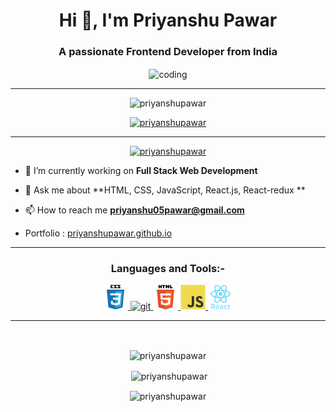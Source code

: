 
</div>
<h1 align="center">Hi 👋, I'm Priyanshu Pawar</h1>
<h3 align="center">A passionate Frontend Developer from India</h3>

<div align="center" >
<img align="center" alt="coding" width="50%" src="https://camo.githubusercontent.com/c1dcb74cc1c1835b1d716f5051499a2814c683c806b15f04b0eba492863703e9/68747470733a2f2f63646e2e6472696262626c652e636f6d2f75736572732f3733303730332f73637265656e73686f74732f363538313234332f6176656e746f2e676966">
</div>

<hr>

<p align="center"> <img src="https://komarev.com/ghpvc/?username=priyanshupawar&label=Profile%20views&color=0e75b6&style=flat" alt="priyanshupawar" /> </p>

<p align="center"> <a href="https://github.com/ryo-ma/github-profile-trophy"><img src="https://github-profile-trophy.vercel.app/?username=priyanshupawar" alt="priyanshupawar" /></a> </p>
<hr>
<p align="center"> <a href="https://twitter.com/priyanshupawar" target="blank"><img src="https://img.shields.io/twitter/follow/priyanshupawar?logo=twitter&style=for-the-badge" alt="priyanshupawar" /></a> </p>


- 🌱 I’m currently working on **Full Stack Web Development**

- 💬 Ask me about **HTML, CSS, JavaScript, React.js, React-redux **

- 📫 How to reach me **priyanshu05pawar@gmail.com**
- Portfolio : [priyanshupawar.github.io](https://priyanshupawar.github.io/)


<hr>
<h3 align="center">Languages and Tools:-</h3>
<p align="center"> <a href="https://www.w3schools.com/css/" target="_blank" rel="noreferrer"> <img src="https://raw.githubusercontent.com/devicons/devicon/master/icons/css3/css3-original-wordmark.svg" alt="css3" width="40" height="40"/> </a> <a href="https://git-scm.com/" target="_blank" rel="noreferrer"> <img src="https://www.vectorlogo.zone/logos/git-scm/git-scm-icon.svg" alt="git" width="40" height="40"/> </a> <a href="https://www.w3.org/html/" target="_blank" rel="noreferrer"> <img src="https://raw.githubusercontent.com/devicons/devicon/master/icons/html5/html5-original-wordmark.svg" alt="html5" width="40" height="40"/> </a> <a href="https://developer.mozilla.org/en-US/docs/Web/JavaScript" target="_blank" rel="noreferrer"> <img src="https://raw.githubusercontent.com/devicons/devicon/master/icons/javascript/javascript-original.svg" alt="javascript" width="40" height="40"/> </a> <a href="https://reactjs.org/" target="_blank" rel="noreferrer"> <img src="https://raw.githubusercontent.com/devicons/devicon/master/icons/react/react-original-wordmark.svg" alt="react" width="40" height="40"/> </a> </p>
<hr>
<p>&nbsp;
<div align="center"><img align="center" src="https://github-readme-stats.vercel.app/api/top-langs?username=priyanshupawar&show_icons=true&locale=en&layout=compact" alt="priyanshupawar" /></div> </p>
<div align="center">
<p>&nbsp;<img align="center" src="https://github-readme-stats.vercel.app/api?username=priyanshupawar&show_icons=true&locale=en" alt="priyanshupawar" /></p>

<p><img align="center" src="https://github-readme-streak-stats.herokuapp.com/?user=priyanshupawar&" alt="priyanshupawar" /></p>
</div>
